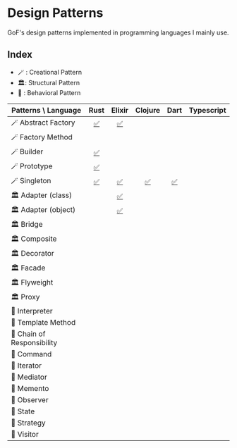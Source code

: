 # Design Patterns

GoF's design patterns implemented in programming languages I mainly use.

## Index

- 🪄 : Creational Pattern
- 🏛️: Structural Pattern
- 🍿 : Behavioral Pattern

| Patterns \ Language        |                 Rust                 |                         Elixir                         |                Clojure                |              Dart               | Typescript |
| -------------------------- | :----------------------------------: | :----------------------------------------------------: | :-----------------------------------: | :-----------------------------: | :--------: |
| 🪄 Abstract Factory        | [✅](./rust/src/abstract_factory.rs) | [✅](./elixir/lib/design_patterns/abstract_factory.ex) |                                       |                                 |            |
| 🪄 Factory Method          |                                      |                                                        |                                       |                                 |            |
| 🪄 Builder                 |   [✅](./rust/src/builder/mod.rs)    |                                                        |                                       |                                 |            |
| 🪄 Prototype               |    [✅](./rust/src/prototype.rs)     |                                                        |                                       |                                 |            |
| 🪄 Singleton               |    [✅](./rust/src/singleton.rs)     |    [✅](./elixir/lib/design_patterns/singleton.ex)     | [✅](./clojure/src/dev/singleton.clj) | [✅](./dart/lib/singleton.dart) |            |
| 🏛️ Adapter (class)         |                                      |  [✅](./elixir/lib/design_patterns/class_adapter.ex)   |                                       |                                 |            |
| 🏛️ Adapter (object)        |                                      |  [✅](./elixir/lib/design_patterns/object_adapter.ex)  |                                       |                                 |            |
| 🏛️ Bridge                  |                                      |                                                        |                                       |                                 |            |
| 🏛️ Composite               |                                      |                                                        |                                       |                                 |            |
| 🏛️ Decorator               |                                      |                                                        |                                       |                                 |            |
| 🏛️ Facade                  |                                      |                                                        |                                       |                                 |            |
| 🏛️ Flyweight               |                                      |                                                        |                                       |                                 |            |
| 🏛️ Proxy                   |                                      |                                                        |                                       |                                 |            |
| 🍿 Interpreter             |                                      |                                                        |                                       |                                 |            |
| 🍿 Template Method         |                                      |                                                        |                                       |                                 |            |
| 🍿 Chain of Responsibility |                                      |                                                        |                                       |                                 |            |
| 🍿 Command                 |                                      |                                                        |                                       |                                 |            |
| 🍿 Iterator                |                                      |                                                        |                                       |                                 |            |
| 🍿 Mediator                |                                      |                                                        |                                       |                                 |            |
| 🍿 Memento                 |                                      |                                                        |                                       |                                 |            |
| 🍿 Observer                |                                      |                                                        |                                       |                                 |            |
| 🍿 State                   |                                      |                                                        |                                       |                                 |            |
| 🍿 Strategy                |                                      |                                                        |                                       |                                 |            |
| 🍿 Visitor                 |                                      |                                                        |                                       |                                 |            |
